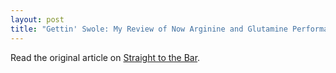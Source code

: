 ```yaml
---
layout: post
title: "Gettin' Swole: My Review of Now Arginine and Glutamine Performance Supplements"
---
```

Read the original article on [Straight to the Bar][].

[Straight to the Bar]: http://straighttothebar.com/articles/2012/06/gettin_swole/

